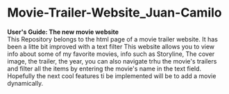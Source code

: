 # Movie-Trailer-Website_Juan-Camilo

<b>User's Guide: The new movie website</b><br>
This Repository belongs to the html page of a movie trailer website. It has been a litte bit improved with a text filter
This website allows you to view info about some of my favorite movies, info such as Storyline, The cover image, the trailer, the year, you can also navigate trhu the movie's trailers and filter all the items by entering the movie's name in the text field.
Hopefully the next cool features ti be implemented will be to add a movie dynamically.
